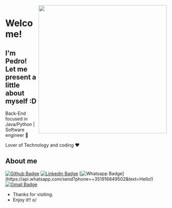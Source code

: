 <img align="right" width="400" height="400" src="https://media.giphy.com/media/IThjAlJnD9WNO/giphy.gif">


# Welcome!
## I'm Pedro! Let me present a little about myself :D

Back-End focused in Java/Python | Software engineer :robot:

Lover of Technology and coding :heart:



## About me 

[![Github Badge](https://img.shields.io/badge/-Github-000?style=flat-square&logo=Github&logoColor=white&link=https://github.com/pedroalexandrevieira)](https://github.com/pedroalexandrevieira)
[![Linkedin Badge](https://img.shields.io/badge/-LinkedIn-blue?style=flat-square&logo=Linkedin&logoColor=white&link=https://www.linkedin.com/in/pedroalexandrevieira/)](https://www.linkedin.com/in/pedroalexandrevieira/)
[![Whatsapp Badge](https://img.shields.io/badge/-Whatsapp-4CA143?style=flat-square&labelColor=4CA143&logo=whatsapp&logoColor=white&link=https://api.whatsapp.com/send?phone=+351916849502&text=Hello!)](https://api.whatsapp.com/send?phone=+351916849502&text=Hello!)
[![Gmail Badge](https://img.shields.io/badge/-Gmail-c14438?style=flat-square&logo=Gmail&logoColor=white&link=mailto:pedro.piresvieira1@gmail.com)](mailto:pedro.piresvieira1@gmail.com)


- Thanks for visiting. 
- Enjoy it!! o/
